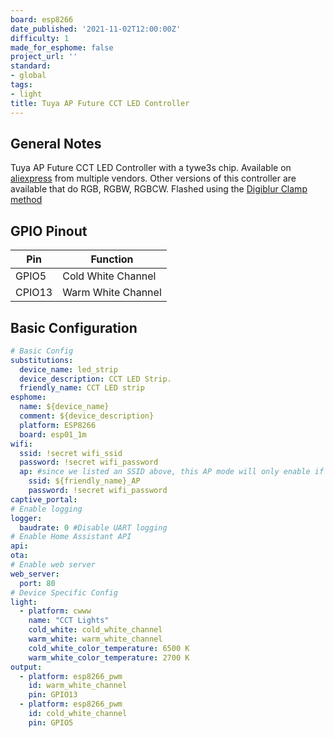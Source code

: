 ```yaml
---
board: esp8266
date_published: '2021-11-02T12:00:00Z'
difficulty: 1
made_for_esphome: false
project_url: ''
standard:
- global
tags:
- light
title: Tuya AP Future CCT LED Controller
---
```


## General Notes

Tuya AP Future CCT LED Controller with a tywe3s chip.
Available on [aliexpress](https://www.aliexpress.com/item/4000080534824.html) from multiple vendors.
Other versions of this controller are available that do RGB, RGBW, RGBCW.
Flashed using the [Digiblur Clamp method](https://www.digiblur.com/2020/07/free-your-smart-devices-from-cloud.html)

## GPIO Pinout

| Pin    | Function             |
| ------ | -------------------- |
| GPIO5  | Cold White Channel   |
| CPIO13 | Warm White Channel   |

## Basic Configuration

```yaml
# Basic Config
substitutions:
  device_name: led_strip
  device_description: CCT LED Strip.
  friendly_name: CCT LED strip
esphome:
  name: ${device_name}
  comment: ${device_description}
  platform: ESP8266
  board: esp01_1m
wifi:
  ssid: !secret wifi_ssid
  password: !secret wifi_password
  ap: #since we listed an SSID above, this AP mode will only enable if no WiFi connection could be made
    ssid: ${friendly_name}_AP
    password: !secret wifi_password
captive_portal:
# Enable logging
logger:
  baudrate: 0 #Disable UART logging
# Enable Home Assistant API
api:
ota:
# Enable web server
web_server:
  port: 80
# Device Specific Config
light:
  - platform: cwww
    name: "CCT Lights"
    cold_white: cold_white_channel
    warm_white: warm_white_channel
    cold_white_color_temperature: 6500 K
    warm_white_color_temperature: 2700 K
output:
  - platform: esp8266_pwm
    id: warm_white_channel
    pin: GPIO13
  - platform: esp8266_pwm
    id: cold_white_channel
    pin: GPIO5
```
